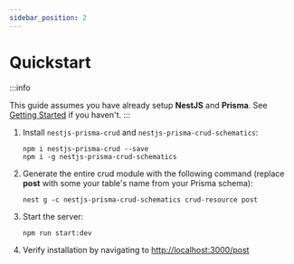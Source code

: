 ```yaml
---
sidebar_position: 2
---
```


# Quickstart

:::info

This guide assumes you have already setup **NestJS** and **Prisma**. See [Getting Started](./getting-started) if you haven't.
:::
<br/>

1. Install `nestjs-prisma-crud` and `nestjs-prisma-crud-schematics`:

    ```
    npm i nestjs-prisma-crud --save
    npm i -g nestjs-prisma-crud-schematics
    ```

2. Generate the entire crud module with the following command (replace **post** with some your table's name from your Prisma schema):

    ```
    nest g -c nestjs-prisma-crud-schematics crud-resource post
    ```

3. Start the server:
    ```
    npm run start:dev
    ```

4. Verify installation by navigating to [http://localhost:3000/post](http://localhost:3000/post)
